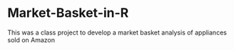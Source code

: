 # Market-Basket-in-R
This was a class project to develop a market basket analysis of appliances sold on Amazon
